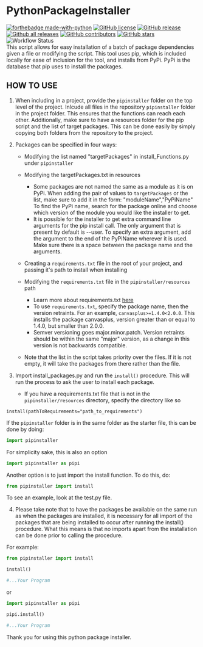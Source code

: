 # PythonPackageInstaller
[![forthebadge made-with-python](http://ForTheBadge.com/images/badges/made-with-python.svg)](https://www.python.org/)
[![GitHub license](https://img.shields.io/github/license/kertox662/PythonPackageInstaller.svg)](https://github.com/kertox662/PythonPackageInstaller/blob/master/LICENSE)
[![GitHub release](https://img.shields.io/github/release/kertox662/PythonPackageInstaller.svg)](https://GitHub.com/kertox662/PythonPackageInstaller/releases/)
[![Github all releases](https://img.shields.io/github/downloads/kertox662/PythonPackageInstaller/total.svg)](https://GitHub.com/kertox662/PythonPackageInstaller/releases/)
[![GitHub contributors](https://img.shields.io/github/contributors/kertox662/PythonPackageInstaller.svg)](https://GitHub.com/kertox662/PythonPackageInstaller/graphs/contributors/)
[![GitHub stars](https://img.shields.io/github/stars/kertox662/PythonPackageInstaller.svg?style=social&label=Star&maxAge=2592000)](https://GitHub.com/kertox662/PythonPackageInstaller/stargazers/)
![Workflow Status](https://github.com/kertox662/PythonPackageInstaller/workflows/Test-Package/badge.svg)
<br/>
This script allows for easy installation of a batch of package dependencies given a file or modifying the script. This tool uses pip, which is included locally for ease of inclusion for the tool, and installs from PyPi. PyPi is the database that pip uses to install the packages.

## HOW TO USE ##
1. When including in a project, provide the `pipinstaller` folder on the top level of the
project. Inlcude all files in the repository `pipinstaller` folder in the project folder.
This ensures that the functions can reach each other. Additionally, make sure 
to have a resources folder for the pip script and the list of target packages.
This can be done easily by simply copying both folders from the repository to 
the project.

2. Packages can be specified in four ways:
    - Modifying the list named "targetPackages" in install_Functions.py under `pipinstaller`

    - Modifying the targetPackages.txt in resources
        - Some packages are not named the same as a module as it is on PyPi. When adding the pair of values to `targetPackages` or the list, make sure to add it in the form:
    "moduleName","PyPiName"
        To find the PyPi name, search for the package online and choose which version of the module you would like the installer to get.
        - It is possible for the installer to get extra command line arguments for the pip install call. The only argument that is present by default is --user. To specify an extra argument, add the argument to the end of the PyPiName wherever it is used. Make sure there is a space between the package name and the arguments.

    - Creating a `requirements.txt` file in the root of your project, and passing it's path to install when installing

    - Modifying the `requirements.txt` file in the `pipinstaller/resources` path
        - Learn more about requirements.txt [here](https://pip.pypa.io/en/stable/user_guide/#requirements-files)
        - To use `requirements.txt`, specify the package name, then the version retraints. For an example, `canvasplus>=1.4.0<2.0.0`. This installs the package canvasplus, version greater than or equal to 1.4.0, but smaller than 2.0.0.
        - Semver versioning goes major.minor.patch. Version retraints should be within the same "major" version, as a change in this version is not backwards compatible.

    - Note that the list in the script takes priority over the files. If it is not
    empty, it will take the packages from there rather than the file.

3. Import install_packages.py and run the `install()` procedure. This will run the
process to ask the user to install each package.
    - If you have a requirements.txt file that is not in the `pipinstaller/resources` directory, specify the directory like so
```python3
install(pathToRequirements="path_to_requirements")
```

If the `pipinstaller` folder is in the same folder as the starter file, this can be done by doing:
```python
import pipinstaller
```
For simplicity sake, this is also an option
```python
import pipinstaller as pipi
```

Another option is to just import the install function. To do this, do:
```python
from pipinstaller import install
```
To see an example, look at the test.py file.

4. Please take note that to have the packages be available on the same run as when
the packages are installed, it is necessary for all import of the packages that are
being installed to occur after running the install() procedure. What this means is
that no imports apart from the installation can be done prior to calling the procedure.

For example:
```python
from pipinstaller import install  

install()

#...Your Program
```
or
```python
import pipinstaller as pipi

pipi.install()

#...Your Program
```

Thank you for using this python package installer.
